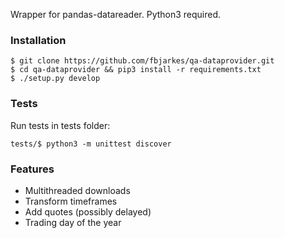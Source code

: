 Wrapper for pandas-datareader. Python3 required.

### Installation
```
$ git clone https://github.com/fbjarkes/qa-dataprovider.git
$ cd qa-dataprovider && pip3 install -r requirements.txt
$ ./setup.py develop 
```

### Tests
Run tests in tests folder:
```
tests/$ python3 -m unittest discover
```

### Features
* Multithreaded downloads
* Transform timeframes
* Add quotes (possibly delayed)  
* Trading day of the year
